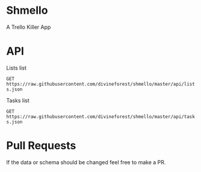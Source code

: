 # Shmello

A Trello Killer App

# API

Lists list

`GET https://raw.githubusercontent.com/divineforest/shmello/master/api/lists.json`

Tasks list

`GET https://raw.githubusercontent.com/divineforest/shmello/master/api/tasks.json`

# Pull Requests

If the data or schema should be changed feel free to make a PR.
